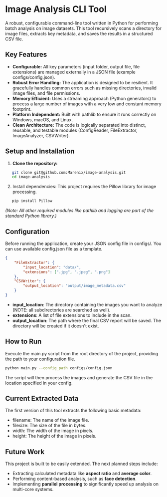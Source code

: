 # Image Analysis CLI Tool

A robust, configurable command-line tool written in Python for performing batch analysis on image datasets. This tool recursively scans a directory for image files, extracts key metadata, and saves the results in a structured CSV file.

## Key Features

* **Configurable:** All key parameters (input folder, output file, file extensions) are managed externally in a JSON file (example configs/config.json).
* **Robust Error Handling:** The application is designed to be resilient. It gracefully handles common errors such as missing directories, invalid image files, and file permissions.
* **Memory Efficient:** Uses a streaming approach (Python generators) to process a large number of images with a very low and constant memory footprint.
* **Platform Independent:** Built with pathlib to ensure it runs correctly on Windows, macOS, and Linux.
* **Clean Architecture:** The code is logically separated into distinct, reusable, and testable modules (ConfigReader, FileExtractor, ImageAnalyzer, CSVWriter).

## Setup and Installation

1. **Clone the repository:**
```bash
   git clone git@github.com:Marenix/image-analysis.git
   cd image-analysis
```

2. Install dependencies:
   This project requires the Pillow library for image processing.
```bash
   pip install Pillow
```

   *(Note: All other required modules like pathlib and logging are part of the standard Python library.)*

## Configuration

Before running the application, create your JSON config file in configs/. You can use available config.json file as a template.

```json
{
    "FileExtractor": {
        "input_location": "data/",
        "extensions": [".jpg", ".jpeg", ".png"]
    },
    "CSVWriter": {
        "output_location": "output/image_metadata.csv"
    }
}
```

* **input_location**: The directory containing the images you want to analyze (NOTE: all subdirectories are searched as well).
* **extensions**: A list of file extensions to include in the scan.
* **output_location**: The path where the final CSV report will be saved. The directory will be created if it doesn't exist.

## How to Run

Execute the main.py script from the root directory of the project, providing the path to your configuration file.

```bash
python main.py --config_path configs/config.json
```

The script will then process the images and generate the CSV file in the location specified in your config.

## Current Extracted Data

The first version of this tool extracts the following basic metadata:

* filename: The name of the image file.
* filesize: The size of the file in bytes.
* width: The width of the image in pixels.
* height: The height of the image in pixels.

## Future Work

This project is built to be easily extended. The next planned steps include:

* Extracting calculated metadata like **aspect ratio** and **average color**.
* Performing content-based analysis, such as **face detection**.
* Implementing **parallel processing** to significantly speed up analysis on multi-core systems.